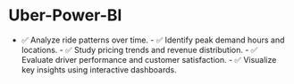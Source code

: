 # Uber-Power-BI


- ✅ Analyze ride patterns over time. - ✅ Identify peak demand hours and locations.  - ✅ Study pricing trends and revenue distribution. - ✅ Evaluate driver performance and customer satisfaction. - ✅ Visualize key insights using interactive dashboards.
